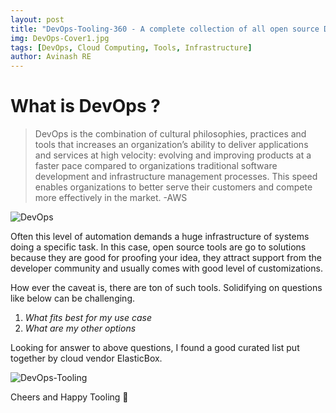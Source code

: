 ```yaml
---
layout: post
title: "DevOps-Tooling-360 - A complete collection of all open source DevOps tools"
img: DevOps-Cover1.jpg
tags: [DevOps, Cloud Computing, Tools, Infrastructure]
author: Avinash RE
---
```


# What is DevOps ?

>DevOps is the combination of cultural philosophies, practices and tools that increases an organization’s ability to deliver applications and services at high velocity: evolving and improving products at a faster pace compared to organizations traditional software development and infrastructure management processes. This speed enables organizations to better serve their customers and compete more effectively in the market.
-AWS

![DevOps]({{site.baseurl}}/assets/img/DevOps.png)

Often this level of automation demands a huge infrastructure of systems doing a specific task. In this case, open source tools are go to solutions because they are good for proofing your idea, they attract support from the developer community and usually comes with good level of customizations.

How ever the caveat is, there are ton of such tools. Solidifying on questions like below can be challenging.
1. *What fits best for my use case*  
2. *What are my other options*

Looking for answer to above questions, I found a good curated list put together by cloud vendor ElasticBox.

![DevOps-Tooling]({{site.baseurl}}/assets/img/DevOps_Open_Source_Tools.png)

Cheers and Happy Tooling 🤘
